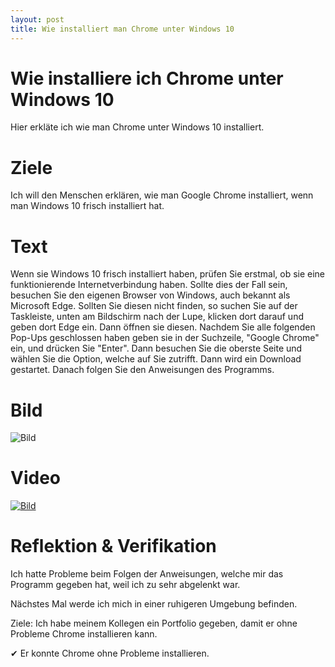 ```yaml
---
layout: post
title: Wie installiert man Chrome unter Windows 10
---
```


# Wie installiere ich Chrome unter Windows 10

Hier erkläte ich wie man Chrome unter Windows 10 installiert.

# Ziele 
Ich will den Menschen erklären, wie man Google Chrome installiert, wenn man Windows 10 frisch installiert hat.

# Text
Wenn sie Windows 10 frisch installiert haben, prüfen Sie erstmal, ob sie eine funktionierende Internetverbindung haben. Sollte dies der Fall sein, besuchen Sie den eigenen Browser von Windows, auch bekannt als Microsoft Edge. Sollten Sie diesen nicht finden, so suchen Sie auf der Taskleiste, unten am Bildschirm nach der Lupe, klicken dort darauf und geben dort Edge ein. Dann öffnen sie diesen. Nachdem Sie alle folgenden Pop-Ups geschlossen haben geben sie in der Suchzeile, "Google Chrome" ein, und drücken Sie "Enter". Dann besuchen Sie die oberste Seite und wählen Sie die Option, welche auf Sie zutrifft. Dann wird ein Download gestartet. Danach folgen Sie den Anweisungen des Programms. 

# Bild
![Bild](https://www.howtogeek.com/wp-content/uploads/2020/02/Windows-10-Installing-Chrome.png?trim=1,1&bg-color=000&pad=1,1)

# Video
[![Bild](https://i.ytimg.com/vi/Ew_ReoK1zMc/maxresdefault.jpg)](https://youtu.be/5YnFbV1YhpA)

# Reflektion & Verifikation
Ich hatte Probleme beim Folgen der Anweisungen, welche mir das Programm gegeben hat, weil ich zu sehr abgelenkt war.

Nächstes Mal werde ich mich in einer ruhigeren Umgebung befinden.

 

Ziele: Ich habe meinem Kollegen ein Portfolio gegeben, damit er ohne Probleme Chrome installieren kann.

✔ Er konnte Chrome ohne Probleme installieren. 





